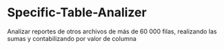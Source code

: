 # Specific-Table-Analizer
Analizar reportes de otros archivos de más de 60 000 filas, realizando las sumas y contabilizando por valor de columna
